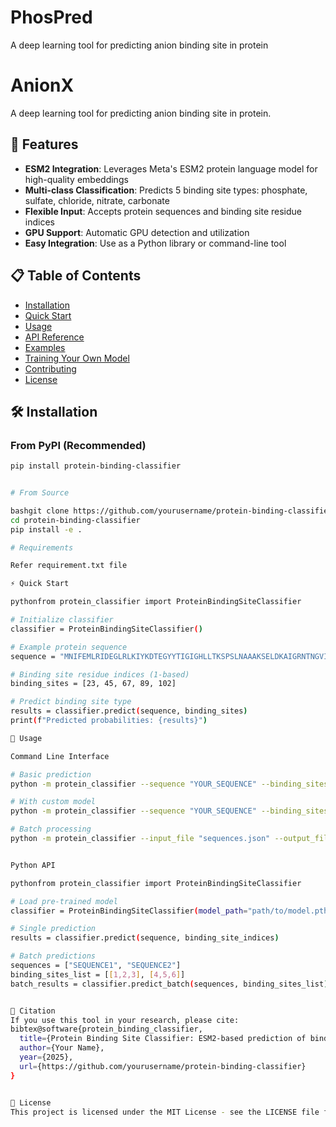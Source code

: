 # PhosPred
A deep learning tool for predicting anion binding site in protein

# AnionX

A deep learning tool for predicting anion binding site in protein.

## 🚀 Features

- **ESM2 Integration**: Leverages Meta's ESM2 protein language model for high-quality embeddings
- **Multi-class Classification**: Predicts 5 binding site types: phosphate, sulfate, chloride, nitrate, carbonate
- **Flexible Input**: Accepts protein sequences and binding site residue indices
- **GPU Support**: Automatic GPU detection and utilization
- **Easy Integration**: Use as a Python library or command-line tool

## 📋 Table of Contents

- [Installation](#installation)
- [Quick Start](#quick-start)
- [Usage](#usage)
- [API Reference](#api-reference)
- [Examples](#examples)
- [Training Your Own Model](#training-your-own-model)
- [Contributing](#contributing)
- [License](#license)

## 🛠️ Installation

### From PyPI (Recommended)
```bash
pip install protein-binding-classifier


# From Source

bashgit clone https://github.com/yourusername/protein-binding-classifier.git
cd protein-binding-classifier
pip install -e .

# Requirements

Refer requirement.txt file

⚡ Quick Start

pythonfrom protein_classifier import ProteinBindingSiteClassifier

# Initialize classifier
classifier = ProteinBindingSiteClassifier()

# Example protein sequence
sequence = "MNIFEMLRIDEGLRLKIYKDTEGYYTIGIGHLLTKSPSLNAAAKSELDKAIGRNTNGVITKDEAEKLFNQDVDAAVRGILRNAKLKPVYDSLDAVRRAALINMVFQMGETGVAGFTNSLRMLQQKRWDEAAVNLAKSRWYNQTPNRAKRVITTFRTGTWDAYKNL"

# Binding site residue indices (1-based)
binding_sites = [23, 45, 67, 89, 102]

# Predict binding site type
results = classifier.predict(sequence, binding_sites)
print(f"Predicted probabilities: {results}")

📖 Usage

Command Line Interface

# Basic prediction
python -m protein_classifier --sequence "YOUR_SEQUENCE" --binding_sites "1,2,3,4,5"

# With custom model
python -m protein_classifier --sequence "YOUR_SEQUENCE" --binding_sites "1,2,3,4,5" --model_path "path/to/model.pth"

# Batch processing
python -m protein_classifier --input_file "sequences.json" --output_file "results.json"


Python API

pythonfrom protein_classifier import ProteinBindingSiteClassifier

# Load pre-trained model
classifier = ProteinBindingSiteClassifier(model_path="path/to/model.pth")

# Single prediction
results = classifier.predict(sequence, binding_site_indices)

# Batch predictions
sequences = ["SEQUENCE1", "SEQUENCE2"]
binding_sites_list = [[1,2,3], [4,5,6]]
batch_results = classifier.predict_batch(sequences, binding_sites_list)


📝 Citation
If you use this tool in your research, please cite:
bibtex@software{protein_binding_classifier,
  title={Protein Binding Site Classifier: ESM2-based prediction of binding site types},
  author={Your Name},
  year={2025},
  url={https://github.com/yourusername/protein-binding-classifier}
}


📄 License
This project is licensed under the MIT License - see the LICENSE file for details.

